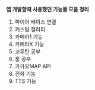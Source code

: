 **앱 개발할때 사용했던 기능들 모음 정리**
1. 파이어 베이스 연결
2. 커스텀 갤러리
3. 카메라1 기능
4. 카메라X 기능
5. 코루틴 공부
6. 룸 공부
7. 카카오MAP API
8. 전화 기능
9. TTS 기능

